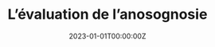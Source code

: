 ---
abstract: 
authors:
- Patrik Vuilleumier
- Eugénie Cataldo
- admin
date: "2023-01-01T00:00:00Z"
doi: ""
featured: false
image:
  caption: 'Image credit: [**Unsplash**](https://unsplash.com/photos/jdD8gXaTZsc)'
  focal_point: ""
  preview_only: true
projects: []
publication: 'Traité de Neuropsychologie Adulte – Evaluation, De Boeck Supérieur ed (2023), 595-612'
publication_short: "Traité de Neuropsychologie Adulte – Evaluation, De Boeck Supérieur ed (2023), 595-612"
publication_types:
- "6"
publishDate: "2023-01-01T00:00:00Z"
slides: 
summary:
tags: [anosognosia]
title: L’évaluation de l’anosognosie 
url_code: ""
url_dataset: ""
url_pdf: ""
url_poster: ""
url_project: ""
url_slides: ""
url_source: ""
url_video: ""
---
